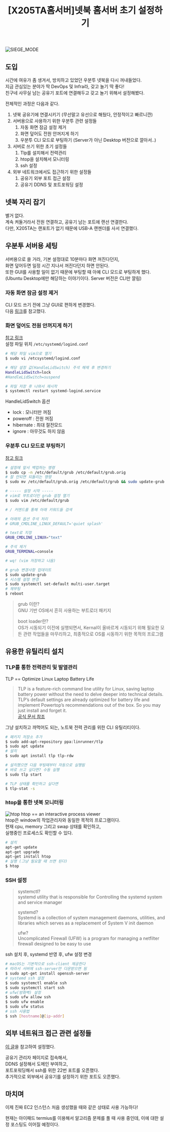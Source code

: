 ﻿---
title:  "[X205TA홈서버]넷북 홈서버 초기 설정하기"
excerpt: "서버용 우분투 환경설정부터 ssh 설정까지"
toc: true
toc_sticky: true

categories:
-  Infra
tags:
-  X205TA
-  HomeServer
last_modified_at: 2020-12-04TO20:30:00+09:00
---

![SIEGE_MODE](/assets/images/x205ta/x205ta_siege_mode.png)

## 도입

시간에 여유가 좀 생겨서, 방치하고 있었던 우분투 넷북을 다시 꺼내들었다.  
지금 관심있는 분야가 딱 DevOps 및 Infra라, 갖고 놀기 딱 좋다!  
친구네 사무실 남는 공유기 포트에 연결해두고 갖고 놀기 위해서 설정해봤다.  

전체적인 과정은 다음과 같다.

1. 넷북 공유기에 연결시키기 (무선말고 유선으로 해뒀다, 안정적이고 빠르니깐)
2. 서버용으로 사용하기 위한 우분투 관련 설정들
   1. 자동 화면 잠금 설정 제거
   2. 화면 덮어도 전원 안꺼지게 하기
   3. 우분투 CLI 모드로 부팅하기 (Server가 아닌 Desktop 버전으로 깔아서..)
3. 서버로 쓰기 위한 초기 설정들
   1. Tlp를 설치해서 전력관리
   2. htop을 설치해서 모니터링
   3. ssh 설정
4. 외부 네트워크에서도 접근하기 위한 설정들
   1. 공유기 외부 포트 접근 설정
   2. 공유기 DDNS 및 포트포워딩 설정

## 넷북 자리 잡기

별거 없다.  
계속 켜둘거라서 전원 연결하고, 공유기 남는 포트에 랜선 연결한다.  
다만, X205TA는 랜포트가 없기 때문에 USB-A 랜젠더를 사서 연결했다.

## 우분투 서버용 세팅

서버용으로 쓸 거라, 기본 설정대로 10분마다 화면 꺼진다던지,  
화면 덮어두면 일정 시간 지나서 꺼진다던지 하면 안된다.  
또한 GUI를 사용할 일이 없기 때문에 부팅할 때 아예 CLI 모드로 부팅하게 했다.  
(Ubuntu Desktop에만 해당하는 이야기이다. Server 버전은 CLI만 깔림)  

### 자동 화면 잠금 설정 제거

CLI 모드 쓰기 전에 그냥 GUI로 편하게 변경했다.  
다음 [링크](https://m.blog.naver.com/PostView.nhn?blogId=sunguru&logNo=221075513010&proxyReferer=https:%2F%2Fwww.google.com%2F)를 참고했다.

### 화면 덮어도 전원 안꺼지게 하기

[참고 링크](https://labo.lansi.kr/posts/53?category=talk)  
설정 파일 위치 `/etc/systemd/logind.conf`

```bash
# 해당 파일 vim으로 열기
$ sudo vi /etcsystemd/logind.conf

# 해당 설정 값(HandleLidSwitch) 주석 해제 후 변경하기
HandleLidSwitch=lock
#HandleLidSwitch=suspend

# 파일 저장 후 나와서 재시작
$ systemctl restart systemd-logind.service
```

HandleLidSwitch 옵션

- lock : 모니터만 꺼짐
- poweroff : 전원 꺼짐
- hibernate : 최대 절전모드
- ignore : 아무것도 하지 않음

### 우분투 CLI 모드로 부팅하기

[참고 링크](http://ubuntuhandbook.org/index.php/2014/01/boot-into-text-console-ubuntu-linux-14-04/)

```bash
# 설정에 앞서 백업하는 명령
$ sudo cp -n /etc/default/grub /etc/default/grub.orig
# 잘 안되면 되돌리는 명령
$ sudo mv /etc/default/grub.orig /etc/default/grub && sudo update-grub

# ----- 설정 시작 -----
# vim로 부트로더인 grub 설정 열기
$ sudo vim /etc/default/grub

# / 커맨드를 통해 아래 키워드들 검색

# 아래의 옵션 주석 처리
# GRUB_CMDLINE_LINUX_DEFAULT='quiet splash'

# text로 지정
GRUB_CMDLINE_LINUX="text"

# 주석 제거
GRUB_TERMINAL=console

# wq! (vim 저장하고 나옴)

# grub 변경사항 업데이트
$ sudo update-grub
# 시스템 설정 변경
$ sudo systemctl set-default multi-user.target
# 재부팅
$ reboot
```

> grub 이란?  
> GNU 기반 OS에서 흔히 사용하는 부트로더 패키지  
>  
> boot loader란?  
> OS가 시동되기 이전에 실행되면서, Kernal이 올바르게 시동되기 위해 필요한 모든 관련 작업들을 마무리하고, 최종적으로 OS를 시동하기 위한 목적의 프로그램

## 유용한 유틸리티 설치

### TLP를 통한 전력관리 및 발열관리

TLP == Optimize Linux Laptop Battery Life  
> TLP is a feature-rich command line utility for Linux, saving laptop battery power without the need to delve deeper into technical details.  
> TLP’s default settings are already optimized for battery life and implement Powertop’s recommendations out of the box. So you may just install and forget it.  
[공식 문서 참조](https://linrunner.de/tlp/)

그냥 설치하고 까먹어도 되는, 노트북 전력 관리를 위한 CLI 유틸리티이다.

```bash
# 패키지 저장소 추가
$ sudo add-apt-repository ppa:linrunner/tlp
$ sudo apt update
# 설치
$ sudo apt install tlp tlp-rdw

# 설치했으면 다음 부팅때부터 자동으로 실행됨
# 바로 쓰고 싶다면? 수동 실행
$ sudo tlp start

# TLP 상태를 확인하고 싶다면
$ tlp-stat -s
```

### htop을 통한 넷북 모니터링

![htop](https://upload.wikimedia.org/wikipedia/commons/b/b1/Htop.png)
htop == an interactive process viewer  
htop은 window의 작업관리자와 동일한 목적의 프로그램이다.  
현재 cpu, memory 그리고 swap 상태를 확인하고,  
실행중인 프로세스도 확인할 수 있다.

```bash
# 설치
apt-get update
apt-get upgrade
apt-get install htop
# 실행 (그냥 필요할 때 쓰면 된다)
$ htop
```

### SSH 설정

> systemctl?  
> systemd utility that is responsible for Controlling the systemd system and service manager
>  
> systemd?  
> Systemd is a collection of system management daemons, utilities, and libraries which serves as a replacement of System V init daemon  
>
> ufw?  
> Uncomplicated Firewall (UFW) is a program for managing a netfilter firewall designed to be easy to use  

ssh 설치 후, systemd 반영 후, ufw 설정 변경

```bash
# macOS는 기본적으로 ssh-client 제공한다
# 따라서 서버에 ssh-server만 다운받으면 됨
$ sudo apt-get install openssh-server
# systemd ssh 설정
$ sudo systemctl enable ssh
$ sudo systemctl start ssh
# ufw(방화벽) 설정
$ sudo ufw allow ssh
$ sudo ufw enable
$ sudo ufw status
# ssh 사용법
$ ssh [hostname]@[ip-addr]
```

## 외부 네트워크 접근 관련 설정들

[이 글](https://m.blog.naver.com/PostView.nhn?blogId=hbk1985&logNo=220705565730&proxyReferer=https:%2F%2Fwww.google.com%2F)을 참고하여 설정했다.  

공유기 관리자 페이지로 접속해서,  
DDNS 설정해서 도메인 부여하고,  
포트포워딩해서 ssh를 위한 22번 포트를 오픈했다.  
추가적으로 외부에서 공유기를 설정하기 위한 포트도 오픈했다.

## 마치며

이제 진짜 EC2 인스턴스 처음 생성했을 때와 같은 상태로 사용 가능하다!

현재는 아이패드 termius를 이용해서 알고리즘 문제를 풀 때 사용 중인데, 이에 대한 설정 포스팅도 이어질 예정이다.
